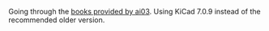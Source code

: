 Going through the [books provided by ai03](https://wiki.ai03.com/books/pcb-design). Using KiCad 7.0.9 instead of the recommended older version.

